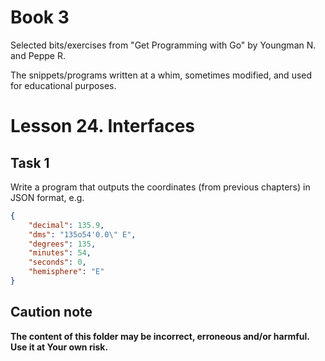 # Book 3

Selected bits/exercises from "Get Programming with Go" by Youngman N. and Peppe R.

The snippets/programs written at a whim, sometimes modified, and used for educational purposes.

# Lesson 24. Interfaces

## Task 1

Write a program that outputs the coordinates (from previous chapters) in JSON format, e.g.

``` json
{
    "decimal": 135.9,
    "dms": "135o54'0.0\" E",
    "degrees": 135,
    "minutes": 54,
    "seconds": 0,
    "hemisphere": "E"
}
```

## Caution note

**The content of this folder may be incorrect, erroneous and/or harmful. Use it at Your own risk.**
